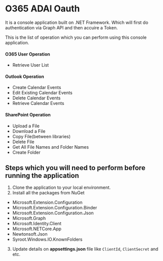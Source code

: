# O365 ADAl Oauth

It is a console application built on .NET Framework. Which will first do authentication via Graph API and then accuire a Token. 

This is the list of operation which you can perform using this console application.

#### O365 User Operation

- Retrieve User List

#### Outlook Operation

- Create Calendar Events
- Edit Existing Calendar Events
- Delete Calendar Events
- Retrieve Calendar Events

#### SharePoint Operation

- Upload a File
- Download a File
- Copy File(between libraries)
- Delete File
- Get All File Names and Folder Names
- Create Folder

## Steps which you will need to perform before running the application

1. Clone the application to your local environment.
2. Install all the packages from NuGet
  - Microsoft.Extension.Configuration
  - Microsoft.Extension.Configuration.Binder
  - Microsoft.Extension.Configuration.Json
  - Microsoft.Graph
  - Microsoft.Identity.Client
  - Microsoft.NETCore.App
  - Newtonsoft.Json
  - Syroot.Windows.IO.KnownFolders
3. Update details on **appsettings.json** file like `ClientId`, `ClientSecret` and etc.
